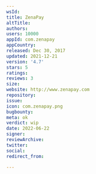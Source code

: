 ```yaml
---
wsId: 
title: ZenaPay
altTitle: 
authors: 
users: 10000
appId: com.zenapay
appCountry: 
released: Dec 30, 2017
updated: 2021-12-21
version: '4.7'
stars: 5
ratings: 
reviews: 3
size: 
website: http://www.zenapay.com
repository: 
issue: 
icon: com.zenapay.png
bugbounty: 
meta: ok
verdict: wip
date: 2022-06-22
signer: 
reviewArchive: 
twitter: 
social: 
redirect_from: 

---
```


